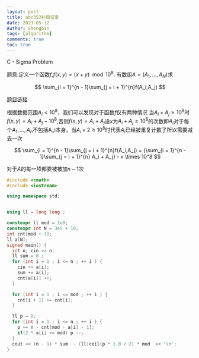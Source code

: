 ```yaml
---
layout: post
title: abc352补题记录 
date: 2023-05-12
Author: Shengbin 
tags: [algorithm]
comments: true
toc: true
---
```


C - Sigma Problem

题意:定义一个函数$f$,$f(x,y) = (x + y) \mod 10^8$.
有数组$A=(A_1,...,A_N)$求

$$
\sum_{i = 1}^{n - 1}\sum_{j = i + 1}^{n}f(A_i,A_j)
$$

[题目链接](https://atcoder.jp/contests/abc353/tasks/abc353_c)

根据数据范围$A_i < 10^8$，我们可以发现对于函数$f$仅有两种情况
当$A_i + A_j \ge 10^8$时$f(x,y) = A_i + A_j - 10^8$,否则$f(x,y) = A_i+A_j$设$x$为$A_i+A_j \ge 10^8$的次数即$A_i$对于每个$A_1,...,A_n$不包括A_i本身。当$A_i \times 2 \ge 10^8$时代表$A_i$已经被重复计数了所以需要减去一次

$$
\sum_{i = 1}^{n - 1}\sum_{j = i + 1}^{n}f(A_i,A_j) = {\sum_{i = 1}^{n - 1}\sum_{j = i + 1}^{n} A_i + A_j} - x \times 10^8
$$

对于$A$的每一项都要被被加$n-1$次


```cpp
#include <cmath>
#include <iostream>

using namespace std;


using ll = long long ;

constexpr ll mod = 1e8;
constexpr int N = 3e5 + 10;
int cnt[mod + 3];
ll a[N];
signed main() {
  int n; cin >> n;
  ll sum = 0 ;
  for (int i = 1 ; i <= n ; ++ i ) {
    cin >> a[i];
    sum += a[i];
    cnt[a[i]] ++;
  }

  for (int i = 1 ; i <= mod ; ++ i ) {
    cnt[i + 1] += cnt[i];
  }

  ll p = 0;
  for (int i = 1 ; i <= n ; ++ i ) {
    p += n - cnt[mod - a[i] - 1];
    if(2 * a[i] >= mod) p --;
  }
  cout << (n - 1) * sum  - (ll)ceil(p * 1.0 / 2) * mod  << '\n'; 
}

```
